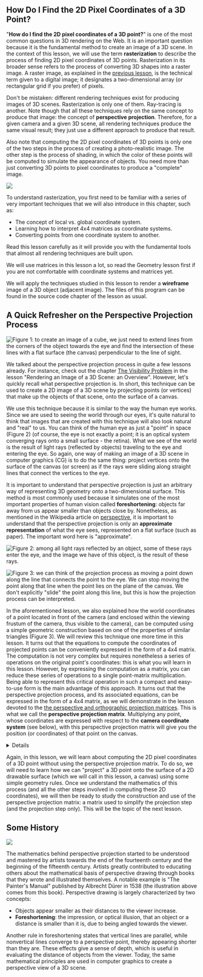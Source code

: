 ## How Do I Find the 2D Pixel Coordinates of a 3D Point?

"**How do I find the 2D pixel coordinates of a 3D point?**" is one of the most common questions in 3D rendering on the Web. It is an important question because it is the fundamental method to create an image of a 3D scene. In the context of this lesson, we will use the term **rasterization** to describe the process of finding 2D pixel coordinates of 3D points. Rasterization in its broader sense refers to the process of converting 3D shapes into a raster image. A raster image, as explained in the [previous lesson](/lessons/3d-basic-rendering/rendering-3d-scene-overview), is the technical term given to a digital image; it designates a two-dimensional array (or rectangular grid if you prefer) of pixels.

Don't be mistaken: different rendering techniques exist for producing images of 3D scenes. Rasterization is only one of them. Ray-tracing is another. Note though that all these techniques rely on the same concept to produce that image: the concept of **perspective projection**. Therefore, for a given camera and a given 3D scene, all rendering techniques produce the same visual result; they just use a different approach to produce that result.

Also note that computing the 2D pixel coordinates of 3D points is only one of the two steps in the process of creating a photo-realistic image. The other step is the process of shading, in which the color of these points will be computed to simulate the appearance of objects. You need more than just converting 3D points to pixel coordinates to produce a "complete" image.

![](/images/perspective-matrix/xtree.png?)

To understand rasterization, you first need to be familiar with a series of very important techniques that we will also introduce in this chapter, such as:
- The concept of local vs. global coordinate system.
- Learning how to interpret 4x4 matrices as coordinate systems.
- Converting points from one coordinate system to another.

Read this lesson carefully as it will provide you with the fundamental tools that almost all rendering techniques are built upon.

We will use matrices in this lesson a lot, so read the Geometry lesson first if you are not comfortable with coordinate systems and matrices yet.

We will apply the techniques studied in this lesson to render a **wireframe** image of a 3D object (adjacent image). The files of this program can be found in the source code chapter of the lesson as usual.

## A Quick Refresher on the Perspective Projection Process

![Figure 1: to create an image of a cube, we just need to extend lines from the corners of the object towards the eye and find the intersection of these lines with a flat surface (the canvas) perpendicular to the line of sight.](/images/rendering-3d-scene-overview/perspective4.png?)

We talked about the perspective projection process in quite a few lessons already. For instance, check out the chapter [The Visibility Problem](lessons/3d-basic-rendering/rendering-3d-scene-overview/visibility-problem) in the lesson "Rendering an Image of a 3D Scene: an Overview". However, let's quickly recall what perspective projection is. In short, this technique can be used to create a 2D image of a 3D scene by projecting points (or vertices) that make up the objects of that scene, onto the surface of a canvas.

We use this technique because it is similar to the way the human eye works. Since we are used to seeing the world through our eyes, it's quite natural to think that images that are created with this technique will also look natural and "real" to us. You can think of the human eye as just a "point" in space (Figure 2) (of course, the eye is not exactly a point; it is an optical system converging rays onto a small surface - the retina). What we see of the world is the result of light rays (reflected by objects) traveling to the eye and entering the eye. So again, one way of making an image of a 3D scene in computer graphics (CG) is to do the same thing: project vertices onto the surface of the canvas (or screen) as if the rays were sliding along straight lines that connect the vertices to the eye.

It is important to understand that perspective projection is just an arbitrary way of representing 3D geometry onto a two-dimensional surface. This method is most commonly used because it simulates one of the most important properties of human vision called **foreshortening**: objects far away from us appear smaller than objects close by. Nonetheless, as mentioned in the Wikipedia article on [perspective](https://en.wikipedia.org/wiki/Perspective_(graphical)), it is important to understand that the perspective projection is only an **approximate representation** of what the eye sees, represented on a flat surface (such as paper). The important word here is "approximate".

![Figure 2: among all light rays reflected by an object, some of these rays enter the eye, and the image we have of this object, is the result of these rays.](/images/perspective-matrix/raystoeye.png?)

![Figure 3: we can think of the projection process as moving a point down along the line that connects the point to the eye. We can stop moving the point along that line when the point lies on the plane of the canvas. We don't explicitly "slide" the point along this line, but this is how the projection process can be interpreted.](/images/rendering-3d-scene-overview/projection3.png?)

In the aforementioned lesson, we also explained how the world coordinates of a point located in front of the camera (and enclosed within the viewing frustum of the camera, thus visible to the camera), can be computed using a simple geometric construction based on one of the properties of similar triangles (Figure 3). We will review this technique one more time in this lesson. It turns out that the equations to compute the coordinates of projected points can be conveniently expressed in the form of a 4x4 matrix. The computation is not very complex but requires nonetheless a series of operations on the original point's coordinates: this is what you will learn in this lesson. However, by expressing the computation as a matrix, you can reduce these series of operations to a single point-matrix multiplication. Being able to represent this critical operation in such a compact and easy-to-use form is the main advantage of this approach. It turns out that the perspective projection process, and its associated equations, can be expressed in the form of a 4x4 matrix, as we will demonstrate in the lesson devoted to the [the perspective and orthographic projection matrices](lessons/3d-basic-rendering/perspective-and-orthographic-projection-matrix). This is what we call the **perspective projection matrix**. Multiplying any point, whose coordinates are expressed with respect to the **camera coordinate system** (see below), with this perspective projection matrix will give you the position (or coordinates) of that point on the canvas.

<details>
In CG, transformations are almost always linear. But it is important to know that the perspective projection, which belongs to the more generic family of **projective transformation**, is a non-linear transformation. If you're looking for a visual explanation of which transformations are linear and which transformations are not, this [Youtube video](https://www.youtube.com/watch?v=kYB8IZa5AuE) does a good job.
</details>

Again, in this lesson, we will learn about computing the 2D pixel coordinates of a 3D point without using the perspective projection matrix. To do so, we will need to learn how we can "project" a 3D point onto the surface of a 2D drawable surface (which we will call in this lesson, a canvas) using some simple geometry rules. Once we understand the mathematics of this process (and all the other steps involved in computing these 2D coordinates), we will then be ready to study the construction and use of the perspective projection matrix: a matrix used to simplify the projection step (and the projection step only). This will be the topic of the next lesson.

## Some History

![](/images/perspective-matrix/duerer.png?)

The mathematics behind perspective projection started to be understood and mastered by artists towards the end of the fourteenth century and the beginning of the fifteenth century. Artists greatly contributed to educating others about the mathematical basis of perspective drawing through books that they wrote and illustrated themselves. A notable example is "The Painter's Manual" published by Albrecht Dürer in 1538 (the illustration above comes from this book). Perspective drawing is largely characterized by two concepts:

- Objects appear smaller as their distances to the viewer increase.
- **Foreshortening**: the impression, or optical illusion, that an object or a distance is smaller than it is, due to being angled towards the viewer.

Another rule in foreshortening states that vertical lines are parallel, while nonvertical lines converge to a perspective point, thereby appearing shorter than they are. These effects give a sense of depth, which is useful in evaluating the distance of objects from the viewer. Today, the same mathematical principles are used in computer graphics to create a perspective view of a 3D scene.

